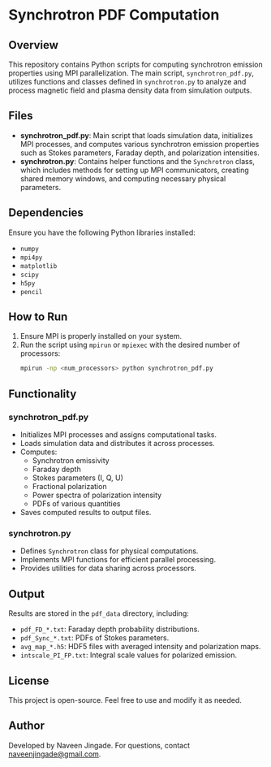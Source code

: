 # Synchrotron PDF Computation

## Overview

This repository contains Python scripts for computing synchrotron emission properties using MPI parallelization. The main script, `synchrotron_pdf.py`, utilizes functions and classes defined in `synchrotron.py` to analyze and process magnetic field and plasma density data from simulation outputs.

## Files

- **synchrotron_pdf.py**: Main script that loads simulation data, initializes MPI processes, and computes various synchrotron emission properties such as Stokes parameters, Faraday depth, and polarization intensities.
- **synchrotron.py**: Contains helper functions and the `Synchrotron` class, which includes methods for setting up MPI communicators, creating shared memory windows, and computing necessary physical parameters.

## Dependencies

Ensure you have the following Python libraries installed:

- `numpy`
- `mpi4py`
- `matplotlib`
- `scipy`
- `h5py`
- `pencil`

## How to Run

1. Ensure MPI is properly installed on your system.
2. Run the script using `mpirun` or `mpiexec` with the desired number of processors:
   ```bash
   mpirun -np <num_processors> python synchrotron_pdf.py
   ```

## Functionality

### synchrotron\_pdf.py

- Initializes MPI processes and assigns computational tasks.
- Loads simulation data and distributes it across processes.
- Computes:
  - Synchrotron emissivity
  - Faraday depth
  - Stokes parameters (I, Q, U)
  - Fractional polarization
  - Power spectra of polarization intensity
  - PDFs of various quantities
- Saves computed results to output files.

### synchrotron.py

- Defines `Synchrotron` class for physical computations.
- Implements MPI functions for efficient parallel processing.
- Provides utilities for data sharing across processors.

## Output

Results are stored in the `pdf_data` directory, including:

- `pdf_FD_*.txt`: Faraday depth probability distributions.
- `pdf_Sync_*.txt`: PDFs of Stokes parameters.
- `avg_map_*.h5`: HDF5 files with averaged intensity and polarization maps.
- `intscale_PI_FP.txt`: Integral scale values for polarized emission.

## License

This project is open-source. Feel free to use and modify it as needed.

## Author

Developed by Naveen Jingade. For questions, contact naveenjingade@gmail.com.

